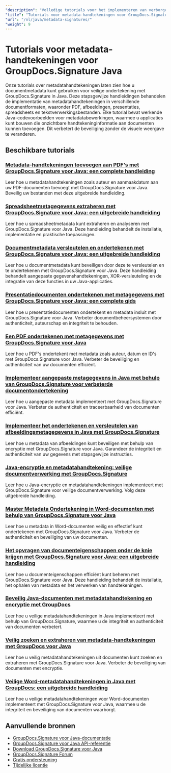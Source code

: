 ```yaml
---
"description": "Volledige tutorials voor het implementeren van verborgen metadatahandtekeningen in verschillende documentformaten met behulp van GroupDocs.Signature voor Java."
"title": "Tutorials voor metadata-handtekeningen voor GroupDocs.Signature Java"
"url": "/nl/java/metadata-signatures/"
"weight": 9
---
```


# Tutorials voor metadata-handtekeningen voor GroupDocs.Signature Java

Onze tutorials over metadatahandtekeningen laten zien hoe u documentmetadata kunt gebruiken voor veilige ondertekening met GroupDocs.Signature in Java. Deze stapsgewijze handleidingen behandelen de implementatie van metadatahandtekeningen in verschillende documentformaten, waaronder PDF, afbeeldingen, presentaties, spreadsheets en tekstverwerkingsbestanden. Elke tutorial bevat werkende Java-codevoorbeelden voor metadatabewerkingen, waarmee u applicaties kunt bouwen die onzichtbare handtekeninginformatie aan documenten kunnen toevoegen. Dit verbetert de beveiliging zonder de visuele weergave te veranderen.

## Beschikbare tutorials

### [Metadata-handtekeningen toevoegen aan PDF's met GroupDocs.Signature voor Java: een complete handleiding](./groupdocs-signature-java-add-metadata-to-pdfs/)
Leer hoe u metadatahandtekeningen zoals auteur en aanmaakdatum aan uw PDF-documenten toevoegt met GroupDocs.Signature voor Java. Beveilig uw bestanden met deze uitgebreide handleiding.

### [Spreadsheetmetagegevens extraheren met GroupDocs.Signature voor Java: een uitgebreide handleiding](./extract-spreadsheet-metadata-groupdocs-signature-java/)
Leer hoe u spreadsheetmetadata kunt extraheren en analyseren met GroupDocs.Signature voor Java. Deze handleiding behandelt de installatie, implementatie en praktische toepassingen.

### [Documentmetadata versleutelen en ondertekenen met GroupDocs.Signature voor Java: een uitgebreide handleiding](./encrypt-sign-metadata-groupdocs-java/)
Leer hoe u documentmetadata kunt beveiligen door deze te versleutelen en te ondertekenen met GroupDocs.Signature voor Java. Deze handleiding behandelt aangepaste gegevenshandtekeningen, XOR-versleuteling en de integratie van deze functies in uw Java-applicaties.

### [Presentatiedocumenten ondertekenen met metagegevens met GroupDocs.Signature voor Java: een complete gids](./groupdocs-signature-java-sign-presentation-metadata/)
Leer hoe u presentatiedocumenten ondertekent en metadata insluit met GroupDocs.Signature voor Java. Verbeter documentbeheersystemen door authenticiteit, auteurschap en integriteit te behouden.

### [Een PDF ondertekenen met metagegevens met GroupDocs.Signature voor Java](./sign-pdf-metadata-groupdocs-signature-java/)
Leer hoe u PDF's ondertekent met metadata zoals auteur, datum en ID's met GroupDocs.Signature voor Java. Verbeter de beveiliging en authenticiteit van uw documenten efficiënt.

### [Implementeer aangepaste metagegevens in Java met behulp van GroupDocs.Signature voor verbeterde documentondertekening](./implement-custom-metadata-java-groupdocs-signature/)
Leer hoe u aangepaste metadata implementeert met GroupDocs.Signature voor Java. Verbeter de authenticiteit en traceerbaarheid van documenten efficiënt.

### [Implementeer het ondertekenen en versleutelen van afbeeldingsmetagegevens in Java met GroupDocs.Signature](./groupdocs-signature-java-image-metadata-encryption/)
Leer hoe u metadata van afbeeldingen kunt beveiligen met behulp van encryptie met GroupDocs.Signature voor Java. Garandeer de integriteit en authenticiteit van uw gegevens met stapsgewijze instructies.

### [Java-encryptie en metadatahandtekening: veilige documentverwerking met GroupDocs.Signature](./java-encryption-metadata-signature-groupdocs-signature/)
Leer hoe u Java-encryptie en metadatahandtekeningen implementeert met GroupDocs.Signature voor veilige documentverwerking. Volg deze uitgebreide handleiding.

### [Master Metadata Ondertekening in Word-documenten met behulp van GroupDocs.Signature voor Java](./master-metadata-signing-word-docs-groupdocs-signature-java/)
Leer hoe u metadata in Word-documenten veilig en effectief kunt ondertekenen met GroupDocs.Signature voor Java. Verbeter de authenticiteit en beveiliging van uw documenten.

### [Het opvragen van documenteigenschappen onder de knie krijgen met GroupDocs.Signature voor Java: een uitgebreide handleiding](./groupdocs-signature-java-document-properties-tutorial/)
Leer hoe u documenteigenschappen efficiënt kunt beheren met GroupDocs.Signature voor Java. Deze handleiding behandelt de installatie, het ophalen van metadata en het verwerken van handtekeningen.

### [Beveilig Java-documenten met metadatahandtekening en encryptie met GroupDocs](./java-metadata-signature-encryption-groupdocs/)
Leer hoe u veilige metadatahandtekeningen in Java implementeert met behulp van GroupDocs.Signature, waarmee u de integriteit en authenticiteit van documenten verbetert.

### [Veilig zoeken en extraheren van metadata-handtekeningen met GroupDocs voor Java](./groupdocs-signature-secure-metadata-search-java/)
Leer hoe u veilig metadatahandtekeningen uit documenten kunt zoeken en extraheren met GroupDocs.Signature voor Java. Verbeter de beveiliging van documenten met encryptie.

### [Veilige Word-metadatahandtekeningen in Java met GroupDocs: een uitgebreide handleiding](./secure-word-metadata-signatures-java-groupdocs/)
Leer hoe u veilige metadatahandtekeningen voor Word-documenten implementeert met GroupDocs.Signature voor Java, waarmee u de integriteit en beveiliging van documenten waarborgt.

## Aanvullende bronnen

- [GroupDocs.Signature voor Java-documentatie](https://docs.groupdocs.com/signature/java/)
- [GroupDocs.Signature voor Java API-referentie](https://reference.groupdocs.com/signature/java/)
- [Download GroupDocs.Signature voor Java](https://releases.groupdocs.com/signature/java/)
- [GroupDocs.Signature Forum](https://forum.groupdocs.com/c/signature)
- [Gratis ondersteuning](https://forum.groupdocs.com/)
- [Tijdelijke licentie](https://purchase.groupdocs.com/temporary-license/)